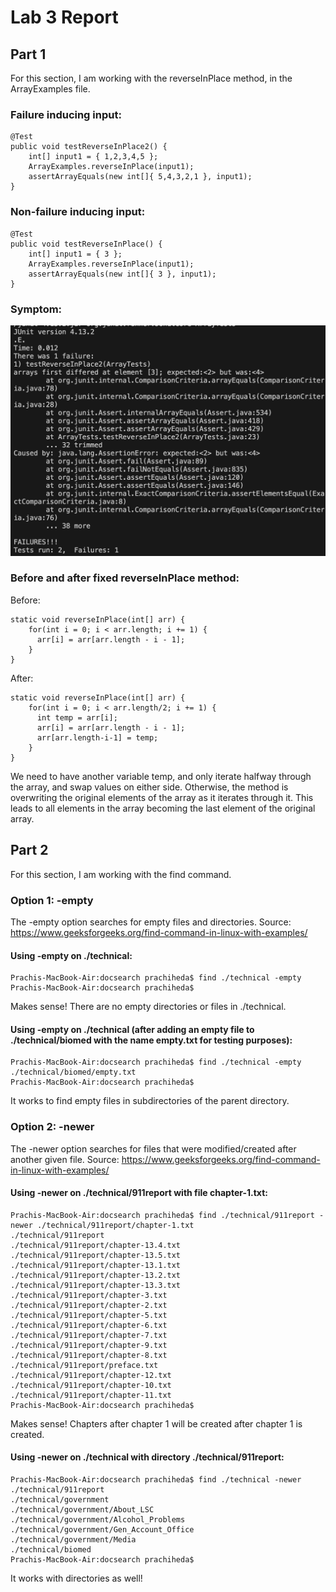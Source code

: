 # Lab 3 Report

## Part 1

For this section, I am working with the reverseInPlace method, in the ArrayExamples file. 

### Failure inducing input: 
```
@Test 
public void testReverseInPlace2() {
    int[] input1 = { 1,2,3,4,5 };
    ArrayExamples.reverseInPlace(input1);
    assertArrayEquals(new int[]{ 5,4,3,2,1 }, input1);
}
```
### Non-failure inducing input: 
```
@Test 
public void testReverseInPlace() {
    int[] input1 = { 3 };
    ArrayExamples.reverseInPlace(input1);
    assertArrayEquals(new int[]{ 3 }, input1);
}
```
### Symptom: 
![Image](lab3ss1.png)

### Before and after fixed reverseInPlace method: 
Before: 
```
static void reverseInPlace(int[] arr) {
    for(int i = 0; i < arr.length; i += 1) {
      arr[i] = arr[arr.length - i - 1];
    }
}
```
After:
```
static void reverseInPlace(int[] arr) {
    for(int i = 0; i < arr.length/2; i += 1) {
      int temp = arr[i]; 
      arr[i] = arr[arr.length - i - 1];
      arr[arr.length-i-1] = temp; 
    }
}
```
We need to have another variable temp, and only iterate halfway through the array, and swap values on either side. Otherwise, the method is overwriting the original elements of the array as it iterates through it. This leads to all elements in the array becoming the last element of the original array.

## Part 2

For this section, I am working with the find command. 

### Option 1: -empty 
The -empty option searches for empty files and directories. Source: https://www.geeksforgeeks.org/find-command-in-linux-with-examples/

#### Using -empty on ./technical: 
```
Prachis-MacBook-Air:docsearch prachiheda$ find ./technical -empty
Prachis-MacBook-Air:docsearch prachiheda$
```
Makes sense! There are no empty directories or files in ./technical. 

#### Using -empty on ./technical (after adding an empty file to ./technical/biomed with the name empty.txt for testing purposes): 
```
Prachis-MacBook-Air:docsearch prachiheda$ find ./technical -empty
./technical/biomed/empty.txt
Prachis-MacBook-Air:docsearch prachiheda$
```
It works to find empty files in subdirectories of the parent directory. 

### Option 2: -newer 
The -newer option searches for files that were modified/created after another given file. Source: https://www.geeksforgeeks.org/find-command-in-linux-with-examples/

#### Using -newer on ./technical/911report with file chapter-1.txt: 
```
Prachis-MacBook-Air:docsearch prachiheda$ find ./technical/911report -newer ./technical/911report/chapter-1.txt
./technical/911report
./technical/911report/chapter-13.4.txt
./technical/911report/chapter-13.5.txt
./technical/911report/chapter-13.1.txt
./technical/911report/chapter-13.2.txt
./technical/911report/chapter-13.3.txt
./technical/911report/chapter-3.txt
./technical/911report/chapter-2.txt
./technical/911report/chapter-5.txt
./technical/911report/chapter-6.txt
./technical/911report/chapter-7.txt
./technical/911report/chapter-9.txt
./technical/911report/chapter-8.txt
./technical/911report/preface.txt
./technical/911report/chapter-12.txt
./technical/911report/chapter-10.txt
./technical/911report/chapter-11.txt
Prachis-MacBook-Air:docsearch prachiheda$ 
```
Makes sense! Chapters after chapter 1 will be created after chapter 1 is created. 

#### Using -newer on ./technical with directory ./technical/911report: 
```
Prachis-MacBook-Air:docsearch prachiheda$ find ./technical -newer ./technical/911report
./technical/government
./technical/government/About_LSC
./technical/government/Alcohol_Problems
./technical/government/Gen_Account_Office
./technical/government/Media
./technical/biomed
Prachis-MacBook-Air:docsearch prachiheda$ 
```
It works with directories as well! 
